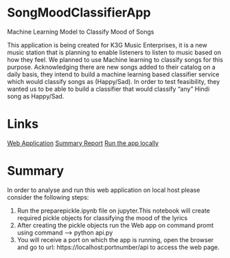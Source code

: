 # SongMoodClassifierApp

Machine Learning Model to Classify Mood of Songs

This application is being created for K3G Music Enterprises, it is a new music station that is planning to enable listeners to listen to music based on how they feel. We planned to use Machine learning to classify songs for this purpose. Acknowledging there are new songs added to their catalog on a daily basis, they intend to build a machine learning based classifier service which would classify songs as (Happy/Sad). In order to test feasibility, they wanted us to be able to build a classifier that would classify “any” Hindi song as Happy/Sad.

# Links

[Web Application](https://song-mood-pred-app.herokuapp.com/api)
[Summary Report]()
[Run the app locally](https://youtu.be/LRMoRKkJjfk)

# Summary

In order to analyse and run this web application on local host please consider the following steps:
1. Run the preparepickle.ipynb file on jupyter.This notebook will create required pickle objects for classifying the mood of the lyrics
2. After creating the pickle objects run the Web app on command promt using command --> python api.py
3. You will receive a port on which the app is running, open the browser and go to url: https://localhost:portnumber/api to access the web page.

